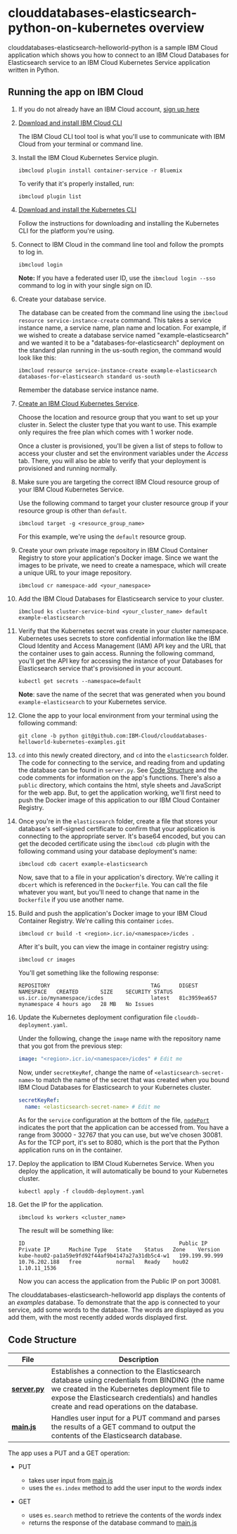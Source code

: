 # clouddatabases-elasticsearch-python-on-kubernetes overview

clouddatabases-elasticsearch-helloworld-python is a sample IBM Cloud application which shows you how to connect to an IBM Cloud Databases for Elasticsearch service to an IBM Cloud Kubernetes Service application written in Python.

## Running the app on IBM Cloud

1. If you do not already have an IBM Cloud account, [sign up here][IBMCloud_signup_url]

2. [Download and install IBM Cloud CLI][Download_IBMCloud_cli]

    The IBM Cloud CLI tool tool is what you'll use to communicate with IBM Cloud from your terminal or command line.

3. Install the IBM Cloud Kubernetes Service plugin.

      ```shell
      ibmcloud plugin install container-service -r Bluemix
      ```

      To verify that it's properly installed, run:

      ```shell
      ibmcloud plugin list
      ```

4. [Download and install the Kubernetes CLI][Download_Kubernetes_cli]

      Follow the instructions for downloading and installing the Kubernetes CLI for the platform you're using.

5. Connect to IBM Cloud in the command line tool and follow the prompts to log in.

      ```shell
      ibmcloud login
      ```

      **Note:** If you have a federated user ID, use the `ibmcloud login --sso` command to log in with your single sign on ID.

6. Create your database service.

      The database can be created from the command line using the `ibmcloud resource service-instance-create` command. This takes a
      service instance name, a service name, plan name and location. For example, if we wished to create a database service named "example-elasticsearch" and we wanted it to be a "databases-for-elasticsearch" deployment on the standard plan running in the us-south region, the command would look like this:

      ```shell
      ibmcloud resource service-instance-create example-elasticsearch databases-for-elasticsearch standard us-south
      ```
      Remember the database service instance name.

7. [Create an IBM Cloud Kubernetes Service](https://cloud.ibm.com/containers-kubernetes/overview).

      Choose the location and resource group that you want to set up your cluster in. Select the cluster type that you want to use. This example only requires the free plan which comes with 1 worker node.

      Once a cluster is provisioned, you'll be given a list of steps to follow to access your cluster and set the environment variables under the _Access_ tab. There, you will also be able to verify that your deployment is provisioned and running normally.

8. Make sure you are targeting the correct IBM Cloud resource group of your IBM Cloud Kubernetes Service.

      Use the following command to target your cluster resource group if your resource group is other than `default`.

      ```shell
      ibmcloud target -g <resource_group_name>
      ```

      For this example, we're using the `default` resource group.

9. Create your own private image repository in IBM Cloud Container Registry to store your application's Docker image. Since we want the images to be private, we need to create a namespace, which will create a unique URL to your image repository.  

      ```shell
      ibmcloud cr namespace-add <your_namespace>
      ```

10. Add the IBM Cloud Databases for Elasticsearch service to your cluster.

      ```shell
      ibmcloud ks cluster-service-bind <your_cluster_name> default example-elasticsearch
      ```

11. Verify that the Kubernetes secret was create in your cluster namespace. Kubernetes uses secrets to store confidential information like the IBM Cloud Identity and Access Management (IAM) API key and the URL that the container uses to gain access. Running the following command, you'll get the API key for accessing the instance of your Databases for Elasticsearch service that's provisioned in your account.

      ```shell
      kubectl get secrets --namespace=default
      ```

    **Note**: save the name of the secret that was generated when you bound `example-elasticsearch` to your Kubernetes service.

12. Clone the app to your local environment from your terminal using the following command:

      ```shell
      git clone -b python git@github.com:IBM-Cloud/clouddatabases-helloworld-kubernetes-examples.git
      ```

13. `cd` into this newly created directory, and `cd` into the `elasticsearch` folder. The code for connecting to the service, and reading from and updating the database can be found in `server.py`. See [Code Structure](#code-structure) and the code comments for information on the app's functions. There's also a `public` directory, which contains the html, style sheets and JavaScript for the web app. But, to get the application working, we'll first need to push the Docker image of this application to our IBM Cloud Container Registry.

14. Once you're in the `elasticsearch` folder, create a file that stores your database's self-signed certificate to confirm that your application is connecting to the appropriate server. It's base64 encoded, but you can get the decoded certificate using the `ibmcloud cdb` plugin with the following command using your database deployment's name:

      ```shell
      ibmcloud cdb cacert example-elasticsearch
      ```

      Now, save that to a file in your application's directory. We're calling it `dbcert` which is referenced in the `Dockerfile`. You can call the file whatever you want, but you'll need to change that name in the `Dockerfile` if you use another name.

15. Build and push the application's Docker image to your IBM Cloud Container Registry. We're calling this container `icdes`.

    ```shell
    ibmcloud cr build -t <region>.icr.io/<namespace>/icdes .
    ```

    After it's built, you can view the image in container registry using:

    ```shell
    ibmcloud cr images
    ```

    You'll get something like the following response:

    ```shell
    REPOSITORY                                TAG      DIGEST         NAMESPACE   CREATED       SIZE    SECURITY STATUS
    us.icr.io/mynamespace/icdes               latest   81c3959ea657   mynamespace 4 hours ago   28 MB   No Issues
    ```

16. Update the Kubernetes deployment configuration file `clouddb-deployment.yaml`.

    Under the following, change the `image` name with the repository name that you got from the previous step:

    ```yaml
    image: "<region>.icr.io/<namespace>/icdes" # Edit me
    ```

    Now, under `secretKeyRef`, change the name of `<elasticsearch-secret-name>` to match the name of the secret that was created when you bound IBM Cloud Databases for Elasticsearch to your Kubernetes cluster.

    ```yaml
    secretKeyRef:
      name: <elasticsearch-secret-name> # Edit me
    ```

    As for the `service` configuration at the bottom of the file, [`nodePort`][nodePort_information] indicates the port that the application can be accessed from. You have a range from 30000 - 32767 that you can use, but we've chosen 30081. As for the TCP port, it's set to 8080, which is the port that the Python application runs on in the container.

17. Deploy the application to IBM Cloud Kubernetes Service. When you deploy the application, it will automatically be bound to your Kubernetes cluster.

    ```shell
    kubectl apply -f clouddb-deployment.yaml
    ```

18. Get the IP for the application.

    ```shell
    ibmcloud ks workers <cluster_name>
    ```

    The result will be something like:

    ```shell
    ID                                                 Public IP        Private IP      Machine Type   State    Status   Zone    Version
    kube-hou02-pa1a59e9fd92f44af9b4147a27a31db5c4-w1   199.199.99.999   10.76.202.188   free           normal   Ready    hou02   1.10.11_1536
    ```

    Now you can access the application from the Public IP on port 30081.

The clouddatabases-elasticsearch-helloworld app displays the contents of an _examples_ database. To demonstrate that the app is connected to your service, add some words to the database. The words are displayed as you add them, with the most recently added words displayed first.

## Code Structure

| File | Description |
| ---- | ----------- |
|[**server.py**](server.py)|Establishes a connection to the Elasticsearch database using credentials from BINDING (the name we created in the Kubernetes deployment file to expose the Elasticsearch credentials) and handles create and read operations on the database. |
|[**main.js**](public/javascripts/main.js)|Handles user input for a PUT command and parses the results of a GET command to output the contents of the Elasticsearch database.|

The app uses a PUT and a GET operation:

- PUT
  - takes user input from [main.js](public/javascript/main.js)
  - uses the `es.index` method to add the user input to the _words_ index

- GET
  - uses `es.search` method to retrieve the contents of the _words_ index
  - returns the response of the database command to [main.js](public/javascript/main.js)



[databases_for_elasticsearch_url]: https://cloud.ibm.com/catalog/services/databases-for-elasticsearch/
[IBMCloud_signup_url]: https://cloud.ibm.com/registration/?cm_mmc=Display-SampleApp-_-IBMCloudSampleApp-DatabasesForElasticsearch
[Download_IBMCloud_cli]: https://cloud.ibm.com/docs/cli/reference/bluemix_cli?topic=cloud-cli-install-ibmcloud-cli#install-ibmcloud-cli
[Download_Kubernetes_cli]: https://kubernetes.io/docs/tasks/tools/install-kubectl/
[nodePort_information]: https://cloud.ibm.com/docs/containers/cs_nodeport.html#nodeport